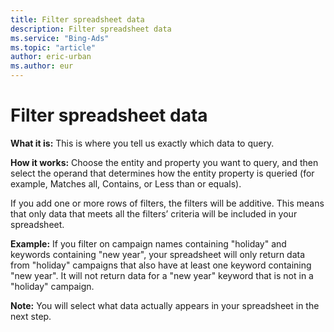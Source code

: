 ```yaml
---
title: Filter spreadsheet data
description: Filter spreadsheet data
ms.service: "Bing-Ads"
ms.topic: "article"
author: eric-urban
ms.author: eur
---
```


# Filter spreadsheet data

**What it is:** This is where you tell us exactly which data to query.

**How it works:** Choose the entity and property you want to query, and then select the operand that determines how the entity property is queried (for example, Matches all, Contains, or Less than or equals).

If you add one or more rows of filters, the filters will be additive. This means that only data that meets all the filters’ criteria will be included in your spreadsheet.

**Example:** If you filter on campaign names containing "holiday" and keywords containing "new year", your spreadsheet will only return data from "holiday" campaigns that also have at least one keyword containing "new year". It will not return data for a "new year" keyword that is not in a "holiday" campaign.

**Note:** You will select what data actually appears in your spreadsheet in the next step.


